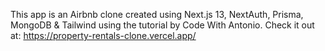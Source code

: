 This app is an Airbnb clone created using Next.js 13, NextAuth, Prisma, MongoDB & Tailwind using the
 tutorial by Code With Antonio.
Check it out at:
https://property-rentals-clone.vercel.app/
